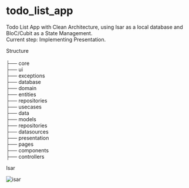 # todo_list_app
Todo List App with Clean Architecture, using Isar as a local database and BloC/Cubit as a State Management.
<br/>Current step: Implementing Presentation.


Structure </br>
 </br>
    ├── core </br>
        ├── ui </br>
        ├── exceptions </br>
        ├── database </br>
    ├── domain </br>
        ├── entities </br>
        ├── repositories </br>
        ├── usecases             
    ├── data </br>
        ├── models </br>
        ├── repositories </br> 
        ├── datasources </br>
    ├── presentation </br>
        ├── pages </br>
        ├── components </br> 
        ├── controllers </br>                          
   

Isar

 
![isar](https://user-images.githubusercontent.com/65347639/232522719-9f3cf64c-4db4-4258-ab03-0115ef8a6990.png)
